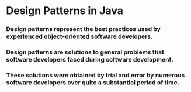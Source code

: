# Design Patterns in Java
 
### Design patterns represent the best practices used by experienced object-oriented software developers.

### Design patterns are solutions to general problems that software developers faced during software development. 

### These solutions were obtained by trial and error by numerous software developers over quite a substantial period of time.
